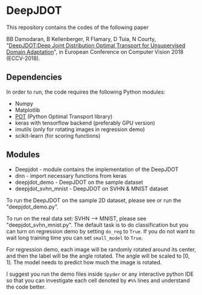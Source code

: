 # DeepJDOT

This repository contains the codes of the following paper

BB Damodaran, B Kellenberger, R Flamary, D Tuia, N Courty, "[DeepJDOT:Deep Joint Distribution Optimal Transport for Unsupervised Domain Adaptation](https://arxiv.org/abs/1803.10081)", in European Conference on Computer Vision 2018 (ECCV-2018).

## Dependencies

In order to run, the code requires the following Python modules:

* Numpy
* Matplotlib
* [POT](https://github.com/rflamary/POT) (Python Optimal Transport library)
* keras with tensorflow backend (preferably GPU version)
* imutils (only for rotating images in regression demo)
* scikit-learn (for scoring functions)

## Modules

* Deepjdot - module contains the implementation of the DeepJDOT
* dnn      - import necessary functions from keras
* deepjdot_demo  - DeepJDOT on the sample dataset
* deepjdot_svhn_mnist - DeepJDOT on SVHN & MNIST dataset

To run the DeepJDOT on the sample 2D dataset, please see or run the "deepjdot_demo.py".

To run on the real data set: SVHN --> MNIST, please see "deepjdot_svhn_mnist.py".
The default task is to do classification but you can turn on regression demo by setting `do_reg` to `True`.
If you do not want to wait long training time you can set `small_model` to `True`.

For regression demo, each image will be randomly rotated around its center, and then the label will be the angle rotated.
The angle will be scaled to [0, 1]. The model needs to predict how much the image is rotated.

I suggest you run the demo files inside `Spyder` or any interactive python IDE so that you can investigate
each cell denoted by `#%%` lines and understand the code better.
